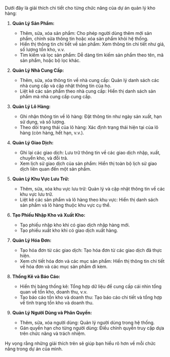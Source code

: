 Dưới đây là giải thích chi tiết cho từng chức năng của dự án quản lý kho hàng:

1. **Quản Lý Sản Phẩm:**
   - Thêm, sửa, xóa sản phẩm: Cho phép người dùng thêm mới sản phẩm, chỉnh sửa thông tin hoặc xóa sản phẩm khỏi hệ thống.
   - Hiển thị thông tin chi tiết về sản phẩm: Xem thông tin chi tiết như giá, số lượng tồn kho, v.v.
   - Tìm kiếm và lọc sản phẩm: Dễ dàng tìm kiếm sản phẩm theo tên, mã sản phẩm, hoặc bộ lọc khác.

2. **Quản Lý Nhà Cung Cấp:**
   - Thêm, sửa, xóa thông tin về nhà cung cấp: Quản lý danh sách các nhà cung cấp và cập nhật thông tin của họ.
   - Liệt kê các sản phẩm theo nhà cung cấp: Hiển thị danh sách sản phẩm mà nhà cung cấp cung cấp.

3. **Quản Lý Lô Hàng:**
   - Ghi nhận thông tin về lô hàng: Đặt thông tin như ngày sản xuất, hạn sử dụng, và số lượng.
   - Theo dõi trạng thái của lô hàng: Xác định trạng thái hiện tại của lô hàng (còn hàng, hết hạn, v.v.).

4. **Quản Lý Giao Dịch:**
   - Ghi lại các giao dịch: Lưu trữ thông tin về các giao dịch nhập, xuất, chuyển kho, và đổi trả.
   - Xem lịch sử giao dịch của sản phẩm: Hiển thị toàn bộ lịch sử giao dịch liên quan đến một sản phẩm.

5. **Quản Lý Khu Vực Lưu Trữ:**
   - Thêm, sửa, xóa khu vực lưu trữ: Quản lý và cập nhật thông tin về các khu vực lưu trữ.
   - Liệt kê các sản phẩm và lô hàng theo khu vực: Hiển thị danh sách sản phẩm và lô hàng thuộc khu vực cụ thể.

6. **Tạo Phiếu Nhập Kho và Xuất Kho:**
   - Tạo phiếu nhập kho khi có giao dịch nhập hàng mới.
   - Tạo phiếu xuất kho khi có giao dịch xuất hàng.

7. **Quản Lý Hóa Đơn:**
   - Tạo hóa đơn từ các giao dịch: Tạo hóa đơn từ các giao dịch đã thực hiện.
   - Xem chi tiết hóa đơn và các mục sản phẩm: Hiển thị thông tin chi tiết về hóa đơn và các mục sản phẩm đi kèm.

8. **Thống Kê và Báo Cáo:**
   - Hiển thị bảng thống kê: Tổng hợp dữ liệu để cung cấp cái nhìn tổng quan về tồn kho, doanh thu, v.v.
   - Tạo báo cáo tồn kho và doanh thu: Tạo báo cáo chi tiết và tổng hợp về tình trạng tồn kho và doanh thu.

9. **Quản Lý Người Dùng và Phân Quyền:**
   - Thêm, sửa, xóa người dùng: Quản lý người dùng trong hệ thống.
   - Gán quyền hạn cho từng người dùng: Điều chỉnh quyền truy cập dựa trên chức năng và trách nhiệm.


Hy vọng rằng những giải thích trên sẽ giúp bạn hiểu rõ hơn về mỗi chức năng trong dự án của mình.
